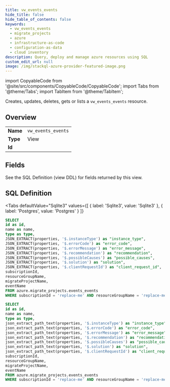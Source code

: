 ```yaml
--- 
title: vw_events_events
hide_title: false
hide_table_of_contents: false
keywords:
  - vw_events_events
  - migrate_projects
  - azure
  - infrastructure-as-code
  - configuration-as-data
  - cloud inventory
description: Query, deploy and manage azure resources using SQL
custom_edit_url: null
image: /img/stackql-azure-provider-featured-image.png
---
```


import CopyableCode from '@site/src/components/CopyableCode/CopyableCode';
import Tabs from '@theme/Tabs';
import TabItem from '@theme/TabItem';

Creates, updates, deletes, gets or lists a <code>vw_events_events</code> resource.

## Overview
<table><tbody>
<tr><td><b>Name</b></td><td><code>vw_events_events</code></td></tr>
<tr><td><b>Type</b></td><td>View</td></tr>
<tr><td><b>Id</b></td><td><CopyableCode code="azure.migrate_projects.vw_events_events" /></td></tr>
</tbody></table>

## Fields

See the SQL Definition (view DDL) for fields returned by this view.

## SQL Definition

<Tabs
defaultValue="Sqlite3"
values={[
{ label: 'Sqlite3', value: 'Sqlite3' },
{ label: 'Postgres', value: 'Postgres' }
]}
>
<TabItem value="Sqlite3">

```sql
SELECT
id as id,
name as name,
type as type,
JSON_EXTRACT(properties, '$.instanceType') as "instance_type",
JSON_EXTRACT(properties, '$.errorCode') as "error_code",
JSON_EXTRACT(properties, '$.errorMessage') as "error_message",
JSON_EXTRACT(properties, '$.recommendation') as "recommendation",
JSON_EXTRACT(properties, '$.possibleCauses') as "possible_causes",
JSON_EXTRACT(properties, '$.solution') as "solution",
JSON_EXTRACT(properties, '$.clientRequestId') as "client_request_id",
subscriptionId,
resourceGroupName,
migrateProjectName,
eventName
FROM azure.migrate_projects.events_events
WHERE subscriptionId = 'replace-me' AND resourceGroupName = 'replace-me' AND migrateProjectName = 'replace-me' AND eventName = 'replace-me';
```

</TabItem>
<TabItem value="Postgres">

```sql
SELECT
id as id,
name as name,
type as type,
json_extract_path_text(properties, '$.instanceType') as "instance_type",
json_extract_path_text(properties, '$.errorCode') as "error_code",
json_extract_path_text(properties, '$.errorMessage') as "error_message",
json_extract_path_text(properties, '$.recommendation') as "recommendation",
json_extract_path_text(properties, '$.possibleCauses') as "possible_causes",
json_extract_path_text(properties, '$.solution') as "solution",
json_extract_path_text(properties, '$.clientRequestId') as "client_request_id",
subscriptionId,
resourceGroupName,
migrateProjectName,
eventName
FROM azure.migrate_projects.events_events
WHERE subscriptionId = 'replace-me' AND resourceGroupName = 'replace-me' AND migrateProjectName = 'replace-me' AND eventName = 'replace-me';
```

</TabItem>
</Tabs>
